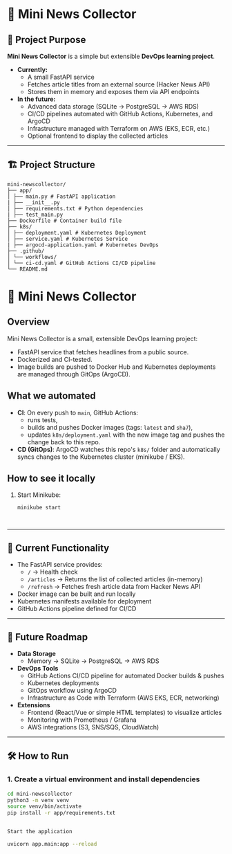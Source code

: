 # 📰 Mini News Collector  

## 📌 Project Purpose  
**Mini News Collector** is a simple but extensible **DevOps learning project**.  

- **Currently:**  
  - A small FastAPI service  
  - Fetches article titles from an external source (Hacker News API)  
  - Stores them in memory and exposes them via API endpoints  
- **In the future:**  
  - Advanced data storage (SQLite → PostgreSQL → AWS RDS)  
  - CI/CD pipelines automated with GitHub Actions, Kubernetes, and ArgoCD  
  - Infrastructure managed with Terraform on AWS (EKS, ECR, etc.)  
  - Optional frontend to display the collected articles  

---

## 🏗️ Project Structure  

```
mini-newscollector/
├── app/
│ ├── main.py # FastAPI application
| ├── __init__.py 
│ ├── requirements.txt # Python dependencies
| ├── test_main.py
├── Dockerfile # Container build file
├── k8s/
│ ├── deployment.yaml # Kubernetes Deployment
│ ├── service.yaml # Kubernetes Service
| ├── argocd-application.yaml # Kubernetes DevOps
├── .github/
│ └── workflows/
│ └── ci-cd.yaml # GitHub Actions CI/CD pipeline
└── README.md
```
# 📰 Mini News Collector

## Overview
Mini News Collector is a small, extensible DevOps learning project:
- FastAPI service that fetches headlines from a public source.
- Dockerized and CI-tested.
- Image builds are pushed to Docker Hub and Kubernetes deployments are managed through GitOps (ArgoCD).

## What we automated
- **CI**: On every push to `main`, GitHub Actions:
  - runs tests,
  - builds and pushes Docker images (tags: `latest` and `sha7`),
  - updates `k8s/deployment.yaml` with the new image tag and pushes the change back to this repo.
- **CD (GitOps)**: ArgoCD watches this repo's `k8s/` folder and automatically syncs changes to the Kubernetes cluster (minikube / EKS).

## How to see it locally
1. Start Minikube:
   ```bash
   minikube start




---

## 🚀 Current Functionality  
- The FastAPI service provides:  
  - `/` → Health check  
  - `/articles` → Returns the list of collected articles (in-memory)  
  - `/refresh` → Fetches fresh article data from Hacker News API  
- Docker image can be built and run locally  
- Kubernetes manifests available for deployment  
- GitHub Actions pipeline defined for CI/CD  

---

## 🔮 Future Roadmap  
- **Data Storage**  
  - Memory → SQLite → PostgreSQL → AWS RDS  
- **DevOps Tools**  
  - GitHub Actions CI/CD pipeline for automated Docker builds & pushes  
  - Kubernetes deployments  
  - GitOps workflow using ArgoCD  
  - Infrastructure as Code with Terraform (AWS EKS, ECR, networking)  
- **Extensions**  
  - Frontend (React/Vue or simple HTML templates) to visualize articles  
  - Monitoring with Prometheus / Grafana  
  - AWS integrations (S3, SNS/SQS, CloudWatch)  

---

## 🛠️ How to Run  

### 1. Create a virtual environment and install dependencies  
```bash
cd mini-newscollector
python3 -m venv venv
source venv/bin/activate
pip install -r app/requirements.txt


Start the application

uvicorn app.main:app --reload



